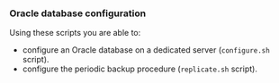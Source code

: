 ### Oracle database configuration 

Using these scripts you are able to:
- configure an Oracle database on a dedicated server (`configure.sh` script).
- configure the periodic backup procedure (`replicate.sh` script).
